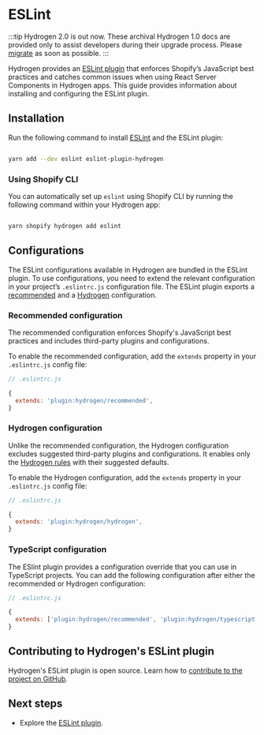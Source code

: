 # ESLint


:::tip
Hydrogen 2.0 is out now. These archival Hydrogen 1.0 docs are provided only to assist developers during their upgrade process. Please [migrate](/migrate) as soon as possible.
:::



Hydrogen provides an [ESLint plugin](https://github.com/Shopify/hydrogen/tree/main/packages/eslint-plugin) that enforces Shopify’s JavaScript best practices and catches common issues when using React Server Components in Hydrogen apps. This guide provides information about installing and configuring the ESLint plugin.

## Installation

Run the following command to install [ESLint](https://eslint.org/) and the ESLint plugin:

```bash

yarn add --dev eslint eslint-plugin-hydrogen
```



### Using Shopify CLI

You can automatically set up `eslint` using Shopify CLI by running the following command within your Hydrogen app:

```bash

yarn shopify hydrogen add eslint
```



## Configurations

The ESLint configurations available in Hydrogen are bundled in the ESLint plugin. To use configurations, you need to extend the relevant configuration in your project’s `.eslintrc.js` configuration file. The ESLint plugin exports a [recommended](#recommended-configuration) and a [Hydrogen](#hydrogen-configuration) configuration.

### Recommended configuration

The recommended configuration enforces Shopify's JavaScript best practices and includes third-party plugins and configurations.

To enable the recommended configuration, add the `extends` property in your `.eslintrc.js` config file:

```js
// .eslintrc.js

{
  extends: 'plugin:hydrogen/recommended',
}
```



### Hydrogen configuration

Unlike the recommended configuration, the Hydrogen configuration excludes suggested third-party plugins and configurations. It enables only the [Hydrogen rules](https://github.com/Shopify/hydrogen/tree/main/packages/eslint-plugin/src/rules) with their suggested defaults.

To enable the Hydrogen configuration, add the `extends` property in your `.eslintrc.js` config file:

```js
// .eslintrc.js

{
  extends: 'plugin:hydrogen/hydrogen',
}
```



### TypeScript configuration

The ESlint plugin provides a configuration override that you can use in TypeScript projects. You can add the following configuration after either the recommended or Hydrogen configuration:

```js
// .eslintrc.js

{
  extends: ['plugin:hydrogen/recommended', 'plugin:hydrogen/typescript'],
}
```



## Contributing to Hydrogen's ESLint plugin

Hydrogen's ESLint plugin is open source. Learn how to [contribute to the project on GitHub](https://github.com/Shopify/hydrogen/blob/main/packages/eslint-plugin/.github/CONTRIBUTING/).

## Next steps

- Explore the [ESLint plugin](https://github.com/Shopify/hydrogen/tree/main/packages/eslint-plugin).
